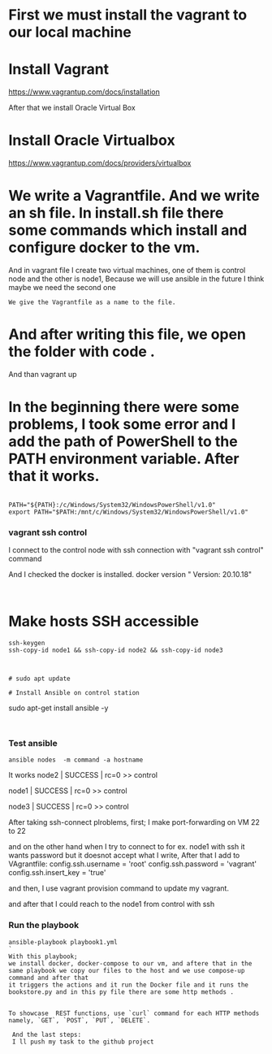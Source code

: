 # First we must install the vagrant to our local machine
# Install Vagrant
https://www.vagrantup.com/docs/installation


After that we install Oracle Virtual Box


# Install Oracle Virtualbox

https://www.vagrantup.com/docs/providers/virtualbox




# We write a Vagrantfile. And we write an sh file. In install.sh file there some commands which install and configure docker to the vm.
And in vagrant file I create two virtual machines, one of them is control node and the other is node1, Because we will use ansible in the future I think maybe we need the second one

```
We give the Vagrantfile as a name to the file.

```

# And after writing this file, we open the folder with code . 

And than 
vagrant up
 # In the beginning there were some problems, I took some error and I add the path of PowerShell to the PATH environment variable. After that it works. 
```

PATH="${PATH}:/c/Windows/System32/WindowsPowerShell/v1.0"
export PATH="$PATH:/mnt/c/Windows/System32/WindowsPowerShell/v1.0"
```

### vagrant ssh control

I connect to the control node with ssh connection with "vagrant ssh control" command

And I checked the docker is installed. 
docker version
" Version:           20.10.18"

```


```

# Make hosts SSH accessible
```
ssh-keygen
ssh-copy-id node1 && ssh-copy-id node2 && ssh-copy-id node3



# sudo apt update

# Install Ansible on control station
```
sudo apt-get install ansible -y
```


```


### Test ansible
```
ansible nodes  -m command -a hostname
```
It works
node2 | SUCCESS | rc=0 >>
control

node1 | SUCCESS | rc=0 >>
control

node3 | SUCCESS | rc=0 >>
control

After taking ssh-connect plroblems, first;
I make port-forwarding on VM 22 to 22

and on the other hand when I try to connect to for ex. node1 with ssh it wants password but it doesnot accept what I write,
After that I add to VAgrantfile:
config.ssh.username = 'root'
config.ssh.password = 'vagrant'
config.ssh.insert_key = 'true'

and then, I 
use vagrant provision command to update my vagrant.

and after that I could reach to the node1 from control with ssh



### Run the playbook 
```
ansible-playbook playbook1.yml
`
With this playbook;
we install docker, docker-compose to our vm, and aftere that in the same playbook we copy our files to the host and we use compose-up command and after that
it triggers the actions and it run the Docker file and it runs the bookstore.py and in this py file there are some http methods .


To showcase  REST functions, use `curl` command for each HTTP methods namely, `GET`, `POST`, `PUT`, `DELETE`.
 
 And the last steps:
 I ll push my task to the github project
 

